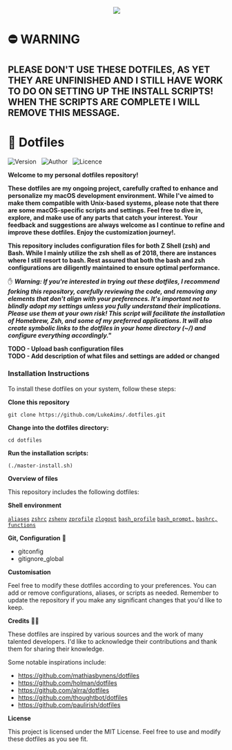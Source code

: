 <p align="center">
<img src="https://media.giphy.com/media/v1.Y2lkPTc5MGI3NjExNDQ1NjI2NDY0MWJiOGE1NWMwMWI2OTFkY2U0ZDgwNmFmZGI5ZmM3YyZlcD12MV9pbnRlcm5hbF9naWZzX2dpZklkJmN0PWc/Bzzb92NKwUOj0FjQOd/giphy.gif">
</p>  

# ⛔ WARNING

## PLEASE DON'T USE THESE DOTFILES, AS YET THEY ARE UNFINISHED AND I STILL HAVE WORK TO DO ON SETTING UP THE INSTALL SCRIPTS! WHEN THE SCRIPTS ARE COMPLETE I WILL REMOVE THIS MESSAGE.  
 
# 🤖 Dotfiles  
  
![Version](https://img.shields.io/badge/Dotfiles%3A-Version%201.0-blue) &nbsp;
![Author](https://img.shields.io/badge/Author%3A-Luke%20Aimson-blue) &nbsp;
![Licence](https://img.shields.io/badge/License%3A-MIT-blue) &nbsp;  

**Welcome to my personal dotfiles repository!**  

**These dotfiles are my ongoing project, carefully crafted to enhance and personalize my macOS development environment. While I've aimed to make them compatible with Unix-based systems, please note that there are some macOS-specific scripts and settings. Feel free to dive in, explore, and make use of any parts that catch your interest. Your feedback and suggestions are always welcome as I continue to refine and improve these dotfiles. Enjoy the customization journey!.**  

**This repository includes configuration files for both Z Shell (zsh) and Bash. While I mainly utilize the zsh shell as of 2018, there are instances where I still resort to bash. Rest assured that both the bash and zsh configurations are diligently maintained to ensure optimal performance.**

✋ ***Warning: If you're interested in trying out these dotfiles, I recommend forking this repository, carefully reviewing the code, and removing any elements that don't align with your preferences. It's important not to blindly adopt my settings unless you fully understand their implications. Please use them at your own risk! This script will facilitate the installation of Homebrew, Zsh, and some of my preferred applications. It will also create symbolic links to the dotfiles in your home directory (~/) and configure everything accordingly."***

**TODO - Upload bash configuration files**  
**TODO - Add description of what files and settings are added or changed**

### Installation Instructions

To install these dotfiles on your system, follow these steps:

**Clone this repository**

```
git clone https://github.com/LukeAims/.dotfiles.git
```

**Change into the dotfiles directory:**

```
cd dotfiles
```

**Run the installation scripts:**  
  
```
(./master-install.sh)
```  

**Overview of files**

This repository includes the following dotfiles:

**Shell environment**  

[`aliases`](zsh/.aliases.zsh) [`zshrc`](zsh/.zshrc) [`zshenv`](zsh/.zshenv) [`zprofile`](zsh/.zprofile) [`zlogout`](zsh/.zlogout) [`bash_profile`](bash/.bash_profile) [`bash_prompt,`](bash/.bash_prompt) [`bashrc,`](bash/.bashrc) [`functions`](/functions)  

**Git, Configuration** 🤩  

- gitconfig  
- gitignore_global

**Customisation**

Feel free to modify these dotfiles according to your preferences. You can add or remove configurations, aliases, or scripts as needed. Remember to update the
repository if you make any significant changes that you'd like to keep.

**Credits** 👏🏼

These dotfiles are inspired by various sources and the work of many talented developers. I'd like to acknowledge their contributions and thank them for sharing
their knowledge.

Some notable inspirations include:

- <https://github.com/mathiasbynens/dotfiles>
- <https://github.com/holman/dotfiles>
- <https://github.com/alrra/dotfiles>
- <https://github.com/thoughtbot/dotfiles>
- <https://github.com/paulirish/dotfiles>

**License**

This project is licensed under the MIT License. Feel free to use and modify these dotfiles as you see fit.
